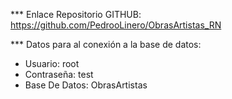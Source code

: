 *** Enlace Repositorio GITHUB: https://github.com/PedrooLinero/ObrasArtistas_RN 

*** Datos para al conexión a la base de datos: 
   - Usuario: root
   - Contraseña: test
   - Base De Datos: ObrasArtistas
